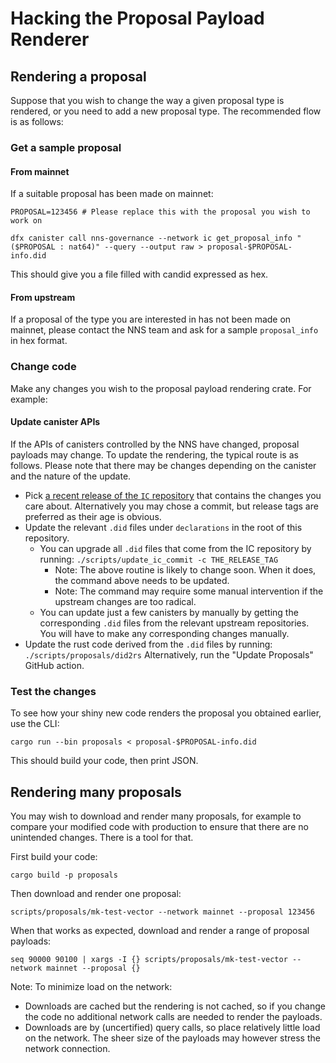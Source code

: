 # Hacking the Proposal Payload Renderer

## Rendering a proposal

Suppose that you wish to change the way a given proposal type is rendered, or you need to add a new proposal type. The recommended flow is as follows:

### Get a sample proposal

#### From mainnet

If a suitable proposal has been made on mainnet:

```
PROPOSAL=123456 # Please replace this with the proposal you wish to work on

dfx canister call nns-governance --network ic get_proposal_info "($PROPOSAL : nat64)" --query --output raw > proposal-$PROPOSAL-info.did
```

This should give you a file filled with candid expressed as hex.

#### From upstream

If a proposal of the type you are interested in has not been made on mainnet, please contact the NNS team and ask for a sample `proposal_info` in hex format.

### Change code

Make any changes you wish to the proposal payload rendering crate. For example:

#### Update canister APIs

If the APIs of canisters controlled by the NNS have changed, proposal payloads may change. To update the rendering, the typical route is as follows. Please note that there may be changes depending on the canister and the nature of the update.

- Pick [a recent release of the `IC` repository](https://github.com/dfinity/ic/tags) that contains the changes you care about. Alternatively you may chose a commit, but release tags are preferred as their age is obvious.
- Update the relevant `.did` files under `declarations` in the root of this repository.
  - You can upgrade all `.did` files that come from the IC repository by running: `./scripts/update_ic_commit -c THE_RELEASE_TAG`
    - Note: The above routine is likely to change soon. When it does, the command above needs to be updated.
    - Note: The command may require some manual intervention if the upstream changes are too radical.
  - You can update just a few canisters by manually by getting the corresponding `.did` files from the relevant upstream repositories. You will have to make any corresponding changes manually.
- Update the rust code derived from the `.did` files by running: `./scripts/proposals/did2rs` Alternatively, run the "Update Proposals" GitHub action.

### Test the changes

To see how your shiny new code renders the proposal you obtained earlier, use the CLI:

```
cargo run --bin proposals < proposal-$PROPOSAL-info.did
```

This should build your code, then print JSON.

## Rendering many proposals

You may wish to download and render many proposals, for example to compare your modified code with production to ensure that there are no unintended changes. There is a tool for that.

First build your code:

```
cargo build -p proposals
```

Then download and render one proposal:

```
scripts/proposals/mk-test-vector --network mainnet --proposal 123456
```

When that works as expected, download and render a range of proposal payloads:

```
seq 90000 90100 | xargs -I {} scripts/proposals/mk-test-vector --network mainnet --proposal {}
```

Note: To minimize load on the network:

- Downloads are cached but the rendering is not cached, so if you change the code no additional network calls are needed to render the payloads.
- Downloads are by (uncertified) query calls, so place relatively little load on the network. The sheer size of the payloads may however stress the network connection.
